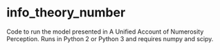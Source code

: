 # info_theory_number

Code to run the model presented in A Unified Account of Numerosity Perception. Runs in Python 2 or Python 3 and requires numpy and scipy.